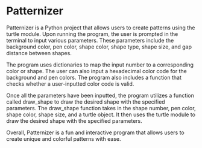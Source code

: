 # Patternizer
Patternizer is a Python project that allows users to create patterns using the turtle module. Upon running the program, the user is prompted in the terminal to input various parameters. These parameters include the background color, pen color, shape color, shape type, shape size, and gap distance between shapes.

The program uses dictionaries to map the input number to a corresponding color or shape. The user can also input a hexadecimal color code for the background and pen colors. The program also includes a function that checks whether a user-inputted color code is valid.

Once all the parameters have been inputted, the program utilizes a function called draw_shape to draw the desired shape with the specified parameters. The draw_shape function takes in the shape number, pen color, shape color, shape size, and a turtle object. It then uses the turtle module to draw the desired shape with the specified parameters.

Overall, Patternizer is a fun and interactive program that allows users to create unique and colorful patterns with ease.
